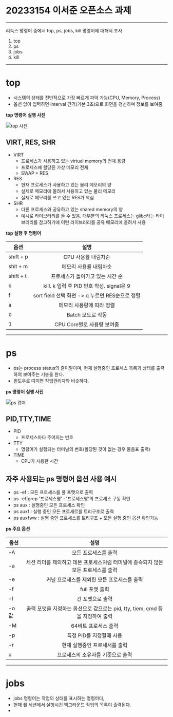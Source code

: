 # 20233154 이서준 오픈소스 과제
---


리눅스 명령어 중에서 top, ps, jobs, kill 명령어에 대해서 조사


1. top
2. ps
3. jobs
4. kill

---
# top

* 시스템의 상태를 전반적으로 가장 빠르게 파악 가능(CPU, Memory, Process)
* 옵션 없이 입력하면 interval 간격(기본 3초)으로 화면을 갱신하며 정보를 보여줌


**top 명령어 실행 사진**

![top 사진](https://github.com/dltjwns1213/open-source-/assets/133830062/6dd80549-1383-48c6-9a4d-cb8a2866b467)


## VIRT, RES, SHR

* VIRT
  - 프로세스가 사용하고 있는 virtual memory의 전체 용량
  - 프로세스에 할당된 가상 메모리 전체
  - SWAP + RES
* RES
  - 현재 프로세스가 사용하고 있는 물리 메모리의 양
  - 실제로 메모리에 올려서 사용하고 있는 물리 메모리
  - 실제로 메모리를 쓰고 있는 RES가 핵심
* SHR
  - 다른 프로세스와 공유하고 있는 shared memory의 양
  - 예시로 라이브러리를 들 수 있음. 대부분의 리눅스 프로세스는 glibc라는 라이브러리를 참고하기에 이런 라이브러리를 공유 메모리에 올려서 사용
 
 
**top 실행 후 명령어**


|옵션|설명|
|---|:---:|
|shift + p|CPU 사용률 내림차순|
|shit + m|메모리 사용률 내림차순|
|shift + t|프로세스가 돌아가고 있는 시간 순|
|k|kill. k 입력 후 PID 번호 작성. signal은 9|
|f|sort field 선택 화면 -> q 누르면 RES순으로 정렬|
|a|메모리 사용량에 따라 정렬|
|b|Batch 모드로 작동|
|1|CPU Core별로 사용량 보여줌|



---
# ps

* ps는 process status의 줄이말이며, 현재 실행중인 프로세스 목록과 상태를 출력하여 보여주는 기능을 한다.
* 윈도우로 따지면 작업관리자와 비슷하다.


**ps 명령어 실행 사진**


![ps 캡처](https://github.com/dltjwns1213/open-source-/assets/133830062/1bd8ec58-f20f-4e4f-af70-a347745685fc)

## PID,TTY,TIME

* PID
  - 프로세스마다 주어지는 번호
* TTY
  - 명령어가 실행되는 터미널의 번호(할당된 것이 없는 경우 물음표 출력)
* TIME
  - CPU가 사용한 시간





## 자주 사용되는 ps 명령어 옵션 사용 예시
* ps -ef : 모든 프로세스를 풀 포맷으로 출력
* ps -ef|grep '프로세스명' : '프로세스명'의 프로세스 구동 확인
*  ps aux : 실행중인 모든 프로세스 확인
*  ps auxf : 실행 중인 모든 프로세르를 트리구조로 출력
*  ps auxfww : 실행 중인 프로세스를 트리구조 + 모든 실행 중인 옵션 확인가능





**ps 주요 옵션**

|옵션|설명|
|---|:---:|
|-A|모든 프로세스를 출력|
|-a|세션 리더를 제외하고 데몬 프로세스처럼 터미널에 종속되지 않은 모든 프로세스를 출력|
|-e|커널 프로세스를 제외한 모든 프로세스를 출력|
|-f|full 포멧 출력|
|-l|긴 포맷으로 출력|
|-o 값|출력 포맷을 지정하는 옵션으로 값으로는 pid, tty, tiem, cmd 등을 지정하여 출력|
|-M|64비트 프로세스 출력|
|-p|특정 PID를 지정할때 사용|
|-r|현재 실행중인 프로세서를 출력|
|u|프로세스의 소유자를 기준으로 출력|



---
# jobs

* jobs 명령어는 작업의 상태를 표시하는 명령어다,
* 현재 쉘 세션에서 실행시킨 백그라운드 작업의 목록이 출력된다.
* 
